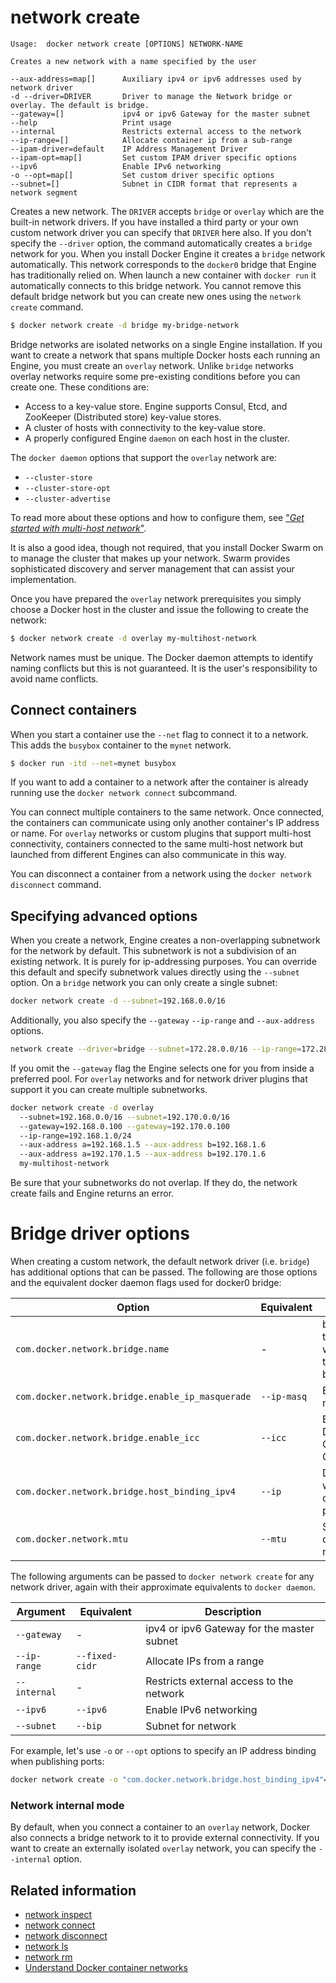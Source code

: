 <!--[metadata]>
+++
title = "network create"
description = "The network create command description and usage"
keywords = ["network, create"]
[menu.main]
parent = "smn_cli"
+++
<![end-metadata]-->

# network create

    Usage:  docker network create [OPTIONS] NETWORK-NAME

    Creates a new network with a name specified by the user

    --aux-address=map[]      Auxiliary ipv4 or ipv6 addresses used by network driver
    -d --driver=DRIVER       Driver to manage the Network bridge or overlay. The default is bridge.
    --gateway=[]             ipv4 or ipv6 Gateway for the master subnet
    --help                   Print usage
    --internal               Restricts external access to the network
    --ip-range=[]            Allocate container ip from a sub-range
    --ipam-driver=default    IP Address Management Driver
    --ipam-opt=map[]         Set custom IPAM driver specific options
    --ipv6                   Enable IPv6 networking
    -o --opt=map[]           Set custom driver specific options
    --subnet=[]              Subnet in CIDR format that represents a network segment

Creates a new network. The `DRIVER` accepts `bridge` or `overlay` which are the
built-in network drivers. If you have installed a third party or your own custom
network driver you can specify that `DRIVER` here also. If you don't specify the
`--driver` option, the command automatically creates a `bridge` network for you.
When you install Docker Engine it creates a `bridge` network automatically. This
network corresponds to the `docker0` bridge that Engine has traditionally relied
on. When launch a new container with  `docker run` it automatically connects to
this bridge network. You cannot remove this default bridge network but you can
create new ones using the `network create` command.

```bash
$ docker network create -d bridge my-bridge-network
```

Bridge networks are isolated networks on a single Engine installation. If you
want to create a network that spans multiple Docker hosts each running an
Engine, you must create an `overlay` network. Unlike `bridge` networks overlay
networks require some pre-existing conditions before you can create one. These
conditions are:

* Access to a key-value store. Engine supports Consul, Etcd, and ZooKeeper (Distributed store) key-value stores.
* A cluster of hosts with connectivity to the key-value store.
* A properly configured Engine `daemon` on each host in the cluster.

The `docker daemon` options that support the `overlay` network are:

* `--cluster-store`
* `--cluster-store-opt`
* `--cluster-advertise`

To read more about these options and how to configure them, see ["*Get started
with multi-host network*"](../../userguide/networking/get-started-overlay.md).

It is also a good idea, though not required, that you install Docker Swarm on to
manage the cluster that makes up your network. Swarm provides sophisticated
discovery and server management that can assist your implementation.

Once you have prepared the `overlay` network prerequisites you simply choose a
Docker host in the cluster and issue the following to create the network:

```bash
$ docker network create -d overlay my-multihost-network
```

Network names must be unique. The Docker daemon attempts to identify naming
conflicts but this is not guaranteed. It is the user's responsibility to avoid
name conflicts.

## Connect containers

When you start a container use the `--net` flag to connect it to a network.
This adds the `busybox` container to the `mynet` network.

```bash
$ docker run -itd --net=mynet busybox
```

If you want to add a container to a network after the container is already
running use the `docker network connect` subcommand.

You can connect multiple containers to the same network. Once connected, the
containers can communicate using only another container's IP address or name.
For `overlay` networks or custom plugins that support multi-host connectivity,
containers connected to the same multi-host network but launched from different
Engines can also communicate in this way.

You can disconnect a container from a network using the `docker network
disconnect` command.

## Specifying advanced options

When you create a network, Engine creates a non-overlapping subnetwork for the network by default. This subnetwork is not a subdivision of an existing network. It is purely for ip-addressing purposes. You can override this default and specify subnetwork values directly using the `--subnet` option. On a `bridge` network you can only create a single subnet:

```bash
docker network create -d --subnet=192.168.0.0/16
```
Additionally, you also specify the `--gateway` `--ip-range` and `--aux-address` options.

```bash
network create --driver=bridge --subnet=172.28.0.0/16 --ip-range=172.28.5.0/24 --gateway=172.28.5.254 br0
```

If you omit the `--gateway` flag the Engine selects one for you from inside a
preferred pool. For `overlay` networks and for network driver plugins that
support it you can create multiple subnetworks.

```bash
docker network create -d overlay
  --subnet=192.168.0.0/16 --subnet=192.170.0.0/16
  --gateway=192.168.0.100 --gateway=192.170.0.100
  --ip-range=192.168.1.0/24
  --aux-address a=192.168.1.5 --aux-address b=192.168.1.6
  --aux-address a=192.170.1.5 --aux-address b=192.170.1.6
  my-multihost-network
```
Be sure that your subnetworks do not overlap. If they do, the network create fails and Engine returns an error.

# Bridge driver options

When creating a custom network, the default network driver (i.e. `bridge`) has additional options that can be passed.
The following are those options and the equivalent docker daemon flags used for docker0 bridge:

| Option                                           | Equivalent  | Description                                           |
|--------------------------------------------------|-------------|-------------------------------------------------------|
| `com.docker.network.bridge.name`                 | -           | bridge name to be used when creating the Linux bridge |
| `com.docker.network.bridge.enable_ip_masquerade` | `--ip-masq` | Enable IP masquerading                                |
| `com.docker.network.bridge.enable_icc`           | `--icc`     | Enable or Disable Inter Container Connectivity        |
| `com.docker.network.bridge.host_binding_ipv4`    | `--ip`      | Default IP when binding container ports               |
| `com.docker.network.mtu`                         | `--mtu`     | Set the containers network MTU                        |

The following arguments can be passed to `docker network create` for any network driver, again with their approximate
equivalents to `docker daemon`.

| Argument     | Equivalent     | Description                                |
|--------------|----------------|--------------------------------------------|
| `--gateway`  | -              | ipv4 or ipv6 Gateway for the master subnet |
| `--ip-range` | `--fixed-cidr` | Allocate IPs from a range                  |
| `--internal` | -              | Restricts external access to the network   |
| `--ipv6`     | `--ipv6`       | Enable IPv6 networking                     |
| `--subnet`   | `--bip`        | Subnet for network                         |

For example, let's use `-o` or `--opt` options to specify an IP address binding when publishing ports:

```bash
docker network create -o "com.docker.network.bridge.host_binding_ipv4"="172.19.0.1" simple-network
```

### Network internal mode

By default, when you connect a container to an `overlay` network, Docker also connects a bridge network to it to provide external connectivity.
If you want to create an externally isolated `overlay` network, you can specify the `--internal` option.

## Related information

* [network inspect](network_inspect.md)
* [network connect](network_connect.md)
* [network disconnect](network_disconnect.md)
* [network ls](network_ls.md)
* [network rm](network_rm.md)
* [Understand Docker container networks](../../userguide/networking/dockernetworks.md)
